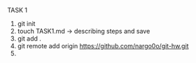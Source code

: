 TASK 1
1) git init
2) touch TASK1.md -> describing steps and save
3) git add .
4) git remote add origin https://github.com/nargo0o/git-hw.git
5) 
